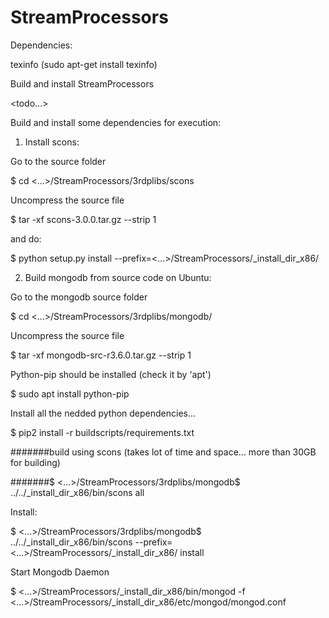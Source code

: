 # StreamProcessors

Dependencies:

texinfo (sudo apt-get install texinfo)

Build and install StreamProcessors

<todo...>

Build and install some dependencies for execution:

1) Install scons:

Go to the source folder
 
$ cd <...>/StreamProcessors/3rdplibs/scons

Uncompress the source file

$ tar -xf scons-3.0.0.tar.gz --strip 1

and do:

$ python setup.py install --prefix=<...>/StreamProcessors/_install_dir_x86/

2) Build mongodb from source code on Ubuntu:

Go to the mongodb source folder

$ cd <...>/StreamProcessors/3rdplibs/mongodb/

Uncompress the source file

$ tar -xf mongodb-src-r3.6.0.tar.gz --strip 1

Python-pip should be installed (check it by 'apt')

$ sudo apt install python-pip

Install all the nedded python dependencies...

$ pip2 install -r buildscripts/requirements.txt

#######build using scons (takes lot of time and space... more than 30GB for building)

#######$ <...>/StreamProcessors/3rdplibs/mongodb$ ../../_install_dir_x86/bin/scons all

Install:

$ <...>/StreamProcessors/3rdplibs/mongodb$ ../../_install_dir_x86/bin/scons --prefix=<...>/StreamProcessors/_install_dir_x86/ install

Start Mongodb Daemon

$ <...>/StreamProcessors/_install_dir_x86/bin/mongod -f <...>/StreamProcessors/_install_dir_x86/etc/mongod/mongod.conf

